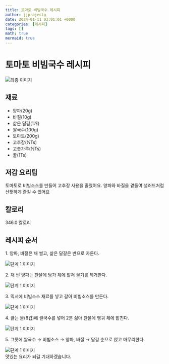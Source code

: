```yaml
---
title: 토마토 비빔국수 레시피
author: jjprojectg
date: 2024-01-11 03:01:01 +0000
categories: [레시피]
tags: []
math: true
mermaid: true
---
```

<meta name="og:type" content="website"/>
<meta charset="UTF-8"/>
<div class="header">
  <h1>토마토 비빔국수 레시피</h1>
</div>

<div class="container my-4">
  <div class="row">
    <div class="col-12 col-md-6">
      <div class="recipe-image">
        <img src="http://www.foodsafetykorea.go.kr/uploadimg/20210310/20210310102052_1615339252330.jpg" class="step-image" alt="최종 이미지"/>
      </div>
    </div>
    <div class="col-12 col-md-6">
      <div class="ingredients">
        <h2>재료</h2>
        <ul class="card">
          <li> 양파(20g) </li>
          <li>  바질(10g) </li>
          <li>  삶은 달걀(1개) </li>
          <li>  쌀국수(100g) </li>
          <li>  토마토(200g) </li>
          <li>  고추장(½Ts) </li>
          <li>  고춧가루(½Ts) </li>
          <li>  꿀(1Ts) </li>
</ul>
      </div>
    </div>
    <div class="col-12 col-md-6">
      <div class="ingredients">
        <h2>저감 요리팁</h2>
        <div class="card"> 
          <p>
            토마토로 비빔소스를 만들어 고추장 사용을 줄였어요.
양파와 바질을 곁들여 샐러드처럼 산뜻하게 즐길 수 있어요
          </p>
        </div>
      </div>
      <div class="ingredients">
        <h2>칼로리</h2>
        <div class="card"> 
          <p>
            346.0 칼로리
          </p>
        </div>
      </div>
    </div>
  </div>

  <h2 class="my-4">레시피 순서</h2>
  <div class="card recipe-card">
    <div class="card-body recipe-step">
      <p class="card-text step-description">1. 양파, 바질은 채 썰고, 삶은 달걀은 반으로 자른다.</p>
      <img src="http://www.foodsafetykorea.go.kr/uploadimg/20210310/20210310100941_1615338581489.jpg" alt="단계 1 이미지" class="step-image"/>
    </div>
  </div>
  <div class="card recipe-card">
    <div class="card-body recipe-step">
      <p class="card-text step-description">2. 채 썬 양파는 찬물에 담가 체에 밭쳐 물기를 제거한다.</p>
      <img src="http://www.foodsafetykorea.go.kr/uploadimg/20210310/20210310100953_1615338593092.jpg" alt="단계 1 이미지" class="step-image"/>
    </div>
  </div>
  <div class="card recipe-card">
    <div class="card-body recipe-step">
      <p class="card-text step-description">3. 믹서에 비빔소스 재료를 넣고 갈아 비빔소스를 만든다.</p>
      <img src="http://www.foodsafetykorea.go.kr/uploadimg/20210310/20210310101012_1615338612946.jpg" alt="단계 1 이미지" class="step-image"/>
    </div>
  </div>
  <div class="card recipe-card">
    <div class="card-body recipe-step">
      <p class="card-text step-description">4. 끓는 물(8컵)에 쌀국수를 넣어 2분 삶아 찬물에 헹궈 체에 밭친다.</p>
      <img src="http://www.foodsafetykorea.go.kr/uploadimg/20210310/20210310101028_1615338628933.jpg" alt="단계 1 이미지" class="step-image"/>
    </div>
  </div>
  <div class="card recipe-card">
    <div class="card-body recipe-step">
      <p class="card-text step-description">5. 그릇에 쌀국수 → 비빔소스 → 양파, 바질 → 달걀 순으로 얹고 마무리한다.</p>
      <img src="http://www.foodsafetykorea.go.kr/uploadimg/20210310/20210310101040_1615338640648.jpg" alt="단계 1 이미지" class="step-image"/>
    </div>
  </div>

</div>
맛있는 요리가 되길 기대하겠습니다.
